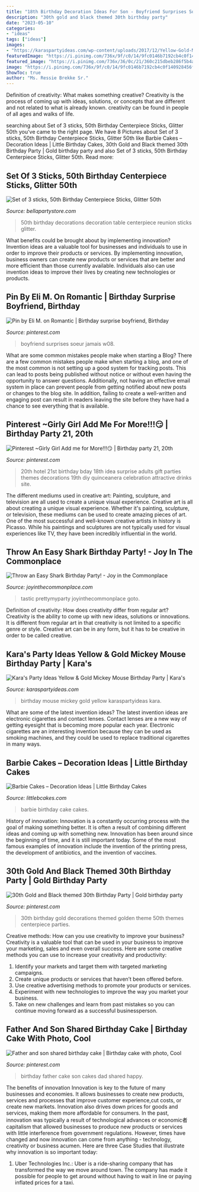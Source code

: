 ```yaml
---
title: "18th Birthday Decoration Ideas For Son - Boyfriend Surprises Soeur Jamais W08"
description: "30th gold and black themed 30th birthday party"
date: "2023-05-10"
categories:
- "ideas"
tags: ["ideas"]
images:
- "https://karaspartyideas.com/wp-content/uploads/2017/12/Yellow-Gold-Mickey-Mouse-Birthday-Party-via-Karas-Party-Ideas-KarasPartyIdeas.com2_.jpg"
featuredImage: "https://i.pinimg.com/736x/9f/c0/14/9fc0146b7192cb4c0f140928456ffc92.jpg"
featured_image: "https://i.pinimg.com/736x/36/0c/21/360c215dbeb286f5b4a624448536f015.jpg"
image: "https://i.pinimg.com/736x/9f/c0/14/9fc0146b7192cb4c0f140928456ffc92.jpg"
ShowToc: true
author: "Ms. Ressie Brekke Sr."
---
```



Definition of creativity: What makes something creative?
Creativity is the process of coming up with ideas, solutions, or concepts that are different and not related to what is already known. creativity can be found in people of all ages and walks of life.

	

		
searching about Set of 3 sticks, 50th Birthday Centerpiece Sticks, Glitter 50th you've came to the right page. We have 8 Pictures about Set of 3 sticks, 50th Birthday Centerpiece Sticks, Glitter 50th like Barbie Cakes – Decoration Ideas | Little Birthday Cakes, 30th Gold and Black themed 30th Birthday Party | Gold birthday party and also Set of 3 sticks, 50th Birthday Centerpiece Sticks, Glitter 50th. Read more:
		
    
## Set Of 3 Sticks, 50th Birthday Centerpiece Sticks, Glitter 50th

<img loading=lazy src="https://i.etsystatic.com/12896824/r/il/3697ce/1749392339/il_fullxfull.1749392339_2kah.jpg" onerror="this.onerror=null;this.src='https://tse2.mm.bing.net/th?id=OIP.oiY83TLbq1O6FdFKO02oNwHaJ4&amp;pid=15.1';" alt="Set of 3 sticks, 50th Birthday Centerpiece Sticks, Glitter 50th">

_Source: bellapartystore.com_

>50th birthday decorations decoration table centerpiece reunion sticks glitter. 

	

What benefits could be brought about by implementing innovation?
Invention ideas are a valuable tool for businesses and individuals to use in order to improve their products or services. By implementing innovation, business owners can create new products or services that are better and more efficient than those currently available. Individuals also can use invention ideas to improve their lives by creating new technologies or products.

    
## Pin By Eli M. On Romantic | Birthday Surprise Boyfriend, Birthday

<img loading=lazy src="https://i.pinimg.com/originals/4d/f7/53/4df7535b4dcac12152d19519d56a3eb0.jpg" onerror="this.onerror=null;this.src='https://tse4.mm.bing.net/th?id=OIP.zc9-cK7gX3XjnOuT2oA-JgHaLG&amp;pid=15.1';" alt="Pin by Eli M. on Romantic | Birthday surprise boyfriend, Birthday">

_Source: pinterest.com_

>boyfriend surprises soeur jamais w08. 

	

What are some common mistakes people make when starting a Blog?
There are a few common mistakes people make when starting a blog, and one of the most common is not setting up a good system for tracking posts. This can lead to posts being published without notice or without even having the opportunity to answer questions. Additionally, not having an effective email system in place can prevent people from getting notified about new posts or changes to the blog site. In addition, failing to create a well-written and engaging post can result in readers leaving the site before they have had a chance to see everything that is available.

    
## Pinterest ~Girly Girl Add Me For More!!!😏 | Birthday Party 21, 20th

<img loading=lazy src="https://i.pinimg.com/736x/9f/c0/14/9fc0146b7192cb4c0f140928456ffc92.jpg" onerror="this.onerror=null;this.src='https://tse1.mm.bing.net/th?id=OIP.uEjryfZEXem0TXCYhFiVhAHaNL&amp;pid=15.1';" alt="Pinterest ~Girly Girl Add me for More!!!😏 | Birthday party 21, 20th">

_Source: pinterest.com_

>20th hotel 21st birthday bday 18th idea surprise adults gift parties themes decorations 19th diy quinceanera celebration attractive drinks site. 

	

The different mediums used in creative art: Painting, sculpture, and television are all used to create a unique visual experience.
Creative art is all about creating a unique visual experience. Whether it's painting, sculpture, or television, these mediums can be used to create amazing pieces of art. One of the most successful and well-known creative artists in history is Picasso. While his paintings and sculptures are not typically used for visual experiences like TV, they have been incredibly influential in the world.

    
## Throw An Easy Shark Birthday Party! - Joy In The Commonplace

<img loading=lazy src="https://www.joyinthecommonplace.com/wp-content/uploads/2020/05/Shark-Party-side-view.jpg" onerror="this.onerror=null;this.src='https://tse3.mm.bing.net/th?id=OIP.oP6nCDK2vRz4ZfQy0jOiegHaLH&amp;pid=15.1';" alt="Throw an Easy Shark Birthday Party! - Joy in the Commonplace">

_Source: joyinthecommonplace.com_

>tastic prettymyparty joyinthecommonplace goto. 

	

Definition of creativity: How does creativity differ from regular art?
Creativity is the ability to come up with new ideas, solutions or innovations. It is different from regular art in that creativity is not limited to a specific genre or style. Creative art can be in any form, but it has to be creative in order to be called creative.

    
## Kara&#039;s Party Ideas Yellow &amp; Gold Mickey Mouse Birthday Party | Kara&#039;s

<img loading=lazy src="https://karaspartyideas.com/wp-content/uploads/2017/12/Yellow-Gold-Mickey-Mouse-Birthday-Party-via-Karas-Party-Ideas-KarasPartyIdeas.com2_.jpg" onerror="this.onerror=null;this.src='https://tse2.mm.bing.net/th?id=OIP.T9kCsoq_TLN8EdZbGv6qJQHaLm&amp;pid=15.1';" alt="Kara&#039;s Party Ideas Yellow &amp; Gold Mickey Mouse Birthday Party | Kara&#039;s">

_Source: karaspartyideas.com_

>birthday mouse mickey gold yellow karaspartyideas kara. 

	

What are some of the latest invention ideas?
The latest invention ideas are electronic cigarettes and contact lenses. Contact lenses are a new way of getting eyesight that is becoming more popular each year. Electronic cigarettes are an interesting invention because they can be used as smoking machines, and they could be used to replace traditional cigarettes in many ways.

    
## Barbie Cakes – Decoration Ideas | Little Birthday Cakes

<img loading=lazy src="http://www.littlebcakes.com/wp-content/uploads/2013/08/Barbie-Birthday-Cake-Ideas.jpg" onerror="this.onerror=null;this.src='https://tse4.mm.bing.net/th?id=OIP.g9DA86sF1AeD2v2HcN3e0wHaJ4&amp;pid=15.1';" alt="Barbie Cakes – Decoration Ideas | Little Birthday Cakes">

_Source: littlebcakes.com_

>barbie birthday cake cakes. 

	

History of innovation:
Innovation is a constantly occurring process with the goal of making something better. It is often a result of combining different ideas and coming up with something new. Innovation has been around since the beginning of time, and it is still important today. Some of the most famous examples of innovation include the invention of the printing press, the development of antibiotics, and the invention of vaccines.

    
## 30th Gold And Black Themed 30th Birthday Party | Gold Birthday Party

<img loading=lazy src="https://i.pinimg.com/736x/36/0c/21/360c215dbeb286f5b4a624448536f015.jpg" onerror="this.onerror=null;this.src='https://tse1.mm.bing.net/th?id=OIP.BH4GHHBwEYZddIVGM1sEmwHaJ4&amp;pid=15.1';" alt="30th Gold and Black themed 30th Birthday Party | Gold birthday party">

_Source: pinterest.com_

>30th birthday gold decorations themed golden theme 50th themes centerpiece parties. 

	

Creative methods: How can you use creativity to improve your business?
Creativity is a valuable tool that can be used in your business to improve your marketing, sales and even overall success. Here are some creative methods you can use to increase your creativity and productivity: 
1. Identify your markets and target them with targeted marketing campaigns.
2. Create unique products or services that haven’t been offered before.
3. Use creative advertising methods to promote your products or services. 
4. Experiment with new technologies to improve the way you market your business. 
5. Take on new challenges and learn from past mistakes so you can continue moving forward as a successful businessperson.

    
## Father And Son Shared Birthday Cake | Birthday Cake With Photo, Cool

<img loading=lazy src="https://i.pinimg.com/736x/11/9d/1a/119d1acc3bd49d4cb20f5cc70ac1817a--father-and-son-birthday-cakes.jpg" onerror="this.onerror=null;this.src='https://tse3.mm.bing.net/th?id=OIP.Y8iifhHyTyVFH1uG6z0HqQHaJ6&amp;pid=15.1';" alt="Father and son shared birthday cake | Birthday cake with photo, Cool">

_Source: pinterest.com_

>birthday father cake son cakes dad shared happy. 

	

The benefits of innovation
Innovation is key to the future of many businesses and economies. It allows businesses to create new products, services and processes that improve customer experience,cut costs, or create new markets. Innovation also drives down prices for goods and services, making them more affordable for consumers. In the past, innovation was typically a result of technological advances or economic者 capitalism that allowed businesses to produce new products or services with little interference from government regulations. However, times have changed and now innovation can come from anything - technology, creativity or business acumen. Here are three Case Studies that illustrate why innovation is so important today: 
1) Uber Technologies Inc.: Uber is a ride-sharing company that has transformed the way we move around town. The company has made it possible for people to get around without having to wait in line or paying inflated prices for a taxi.

